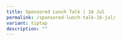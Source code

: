 ```yaml
---
title: Sponsored Lunch Talk | 16 Jul
permalink: /sponsored-lunch-talk-16-jul/
variant: tiptap
description: ""
---
```

<p></p>